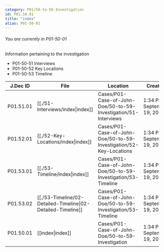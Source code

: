 ```yaml
---
category: P01/50-to-59-Investigation
id: P01.50.01
title: "index"
alias: P01-50-01
---
```

###### You are currently in P01-50-01

Information pertaining to the investigation

- P01-50-51 Interviews
- P01-50-52 Key Locations
- P01-50-53 Timeline


| J.Dec ID  | File                                                                                                            | Location                                                           | Created                      |
| --------- | --------------------------------------------------------------------------------------------------------------- | ------------------------------------------------------------------ | ---------------------------- |
| P01.51.01 | [[./51-Interviews/index\|index]]                             | Cases/P01-Case-of-John-Doe/50-to-59-Investigation/51-Interviews    | 1:34 PM - September 19, 2023 |
| P01.52.01 | [[./52-Key-Locations/index\|index]]                          | Cases/P01-Case-of-John-Doe/50-to-59-Investigation/52-Key-Locations | 1:34 PM - September 19, 2023 |
| P01.53.01 | [[./53-Timeline/index\|index]]                               | Cases/P01-Case-of-John-Doe/50-to-59-Investigation/53-Timeline      | 1:34 PM - September 19, 2023 |
| P01.53.02 | [[./53-Timeline/02-Detailed-Timeline\|02-Detailed-Timeline]] | Cases/P01-Case-of-John-Doe/50-to-59-Investigation/53-Timeline      | 1:34 PM - September 19, 2023 |
| P01.50.01 | [[index\|index]]                                           | Cases/P01-Case-of-John-Doe/50-to-59-Investigation                  | 1:34 PM - September 19, 2023 |


